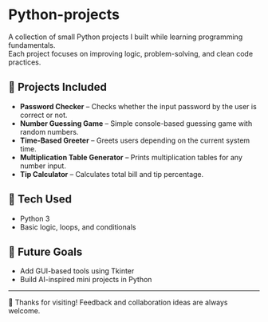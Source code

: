 # Python-projects

A collection of small Python projects I built while learning programming fundamentals.  
Each project focuses on improving logic, problem-solving, and clean code practices.

## 🚀 Projects Included
- **Password Checker** – Checks whether the input password by the user is correct or not. 
- **Number Guessing Game** – Simple console-based guessing game with random numbers.  
- **Time-Based Greeter** – Greets users depending on the current system time.  
- **Multiplication Table Generator** – Prints multiplication tables for any number input.  
- **Tip Calculator** – Calculates total bill and tip percentage.  

## 🧠 Tech Used
- Python 3  
- Basic logic, loops, and conditionals  

## 🌱 Future Goals
- Add GUI-based tools using Tkinter  
- Build AI-inspired mini projects in Python  

---

👋 Thanks for visiting! Feedback and collaboration ideas are always welcome.  


